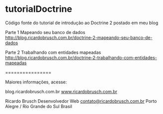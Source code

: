 tutorialDoctrine
================

Código fonte do tutorial de introdução ao Doctrine 2 postado em meu blog

Parte 1 
Mapeando seu banco de dados
http://blog.ricardobrusch.com.br/doctrine-2-mapeando-seu-banco-de-dados


Parte 2
Trabalhando com entidades mapeadas
http://blog.ricardobrusch.com.br/doctrine-2-trabalhando-com-entidades-mapeadas

================

Maiores informações, acesse:
 
blog.ricardobrusch.com.br
www.ricardobrusch.com.br

Ricardo Brusch
Desenvolvedor Web
contato@ricardobrusch.com.br
Porto Alegre / Rio Grande do Sul
Brasil
